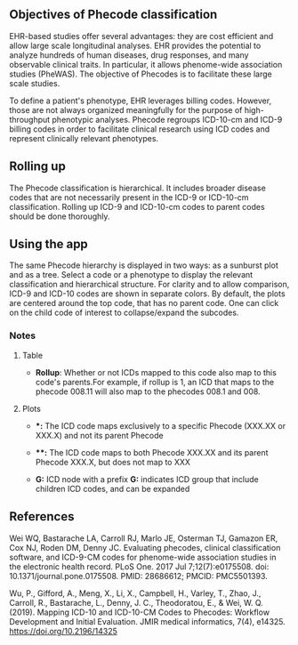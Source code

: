 ## Objectives of Phecode classification

EHR-based studies offer several advantages: they are cost efficient and allow large scale longitudinal analyses. EHR provides the potential to analyze hundreds of human diseases, drug responses, and many observable clinical traits. In particular, it allows phenome-wide association studies (PheWAS). The objective of Phecodes is to facilitate these large scale studies.


To define a patient's phenotype, EHR leverages billing codes. However, those are not always organized meaningfully for the purpose of high-throughput phenotypic analyses. Phecode regroups ICD-10-cm and ICD-9 billing codes in order to facilitate clinical research using ICD codes and represent clinically relevant phenotypes.



## Rolling up

The Phecode classification is hierarchical. It includes broader disease codes that are not necessarily present in the ICD-9 or ICD-10-cm classification. Rolling up ICD-9 and ICD-10-cm codes to parent codes should be done thoroughly.



## Using the app

The same Phecode hierarchy is displayed in two ways: as a sunburst plot and as a tree. Select a code or a phenotype to display the relevant classification and hierarchical structure. For clarity and to allow comparison, ICD-9 and ICD-10 codes are shown in separate colors. By default, the plots are centered around the top code, that has no parent code. One can click on the child code of interest to collapse/expand the subcodes.


### Notes

1. Table

    - **Rollup**: Whether or not ICDs mapped to this code also map to this code's parents.For example, if rollup is 1, an ICD that maps to the phecode 008.11 will also map to the phecodes 008.1 and 008.

2. Plots

    - **\*:** The ICD code maps exclusively to a specific Phecode (XXX.XX or XXX.X) and not its parent Phecode
    
    - **\*\*:** The ICD code maps to both Phecode XXX.XX and its parent Phecode XXX.X, but does not map to XXX
    
    - **G:** ICD node with a prefix **G:** indicates ICD group that include children ICD codes, and can be expanded




## References

Wei WQ, Bastarache LA, Carroll RJ, Marlo JE, Osterman TJ, Gamazon ER, Cox NJ, Roden DM, Denny JC. Evaluating phecodes, clinical classification software, and ICD-9-CM codes for phenome-wide association studies in the electronic health record. PLoS One. 2017 Jul 7;12(7):e0175508. doi: 10.1371/journal.pone.0175508. PMID: 28686612; PMCID: PMC5501393.


Wu, P., Gifford, A., Meng, X., Li, X., Campbell, H., Varley, T., Zhao, J., Carroll, R., Bastarache, L., Denny, J. C., Theodoratou, E., & Wei, W. Q. (2019). Mapping ICD-10 and ICD-10-CM Codes to Phecodes: Workflow Development and Initial Evaluation. JMIR medical informatics, 7(4), e14325. https://doi.org/10.2196/14325